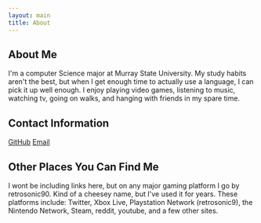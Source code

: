 ```yaml
---
layout: main
title: About
---
```


## About Me

I'm a computer Science major at Murray State University. My study habits aren't the best, but when I get enough time to actually use a language, I can pick it up well enough. I enjoy playing video games, listening to music, watching tv, going on walks, and hanging with friends in my spare time.

## Contact Information

[GitHub](http://www.github.com/bterrell2.github.io) 
[Email](mailto:bterrell2@murraystate.edu)


## Other Places You Can Find Me

I wont be including links here, but on any major gaming platform I go by retrosonic90. Kind of a cheesey name, but I've used it for years. These platforms include: Twitter, Xbox Live, Playstation Network (retrosonic9), the Nintendo Network, Steam, reddit, youtube, and a few other sites.
